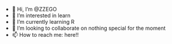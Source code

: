 - 👋 Hi, I’m @ZZEGO
- 👀 I’m interested in learn
- 🌱 I’m currently learning R
- 💞️ I’m looking to collaborate on nothing special for the moment
- 📫 How to reach me: here!!

<!---
ZZEGO/ZZEGO is a ✨ special ✨ repository because its `README.md` (this file) appears on your GitHub profile.
You can click the Preview link to take a look at your changes.
--->
